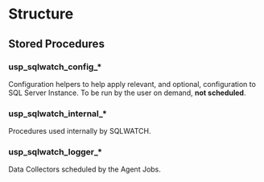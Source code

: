 # Structure

## Stored Procedures

### usp\_sqlwatch\_config\_\*

Configuration helpers to help apply relevant, and optional, configuration to SQL Server Instance. To be run by the user on demand, **not scheduled**. 

### usp\_sqlwatch\_internal\_\*

Procedures used internally by SQLWATCH.

### usp\_sqlwatch\_logger\_\*

Data Collectors scheduled by the Agent Jobs.

